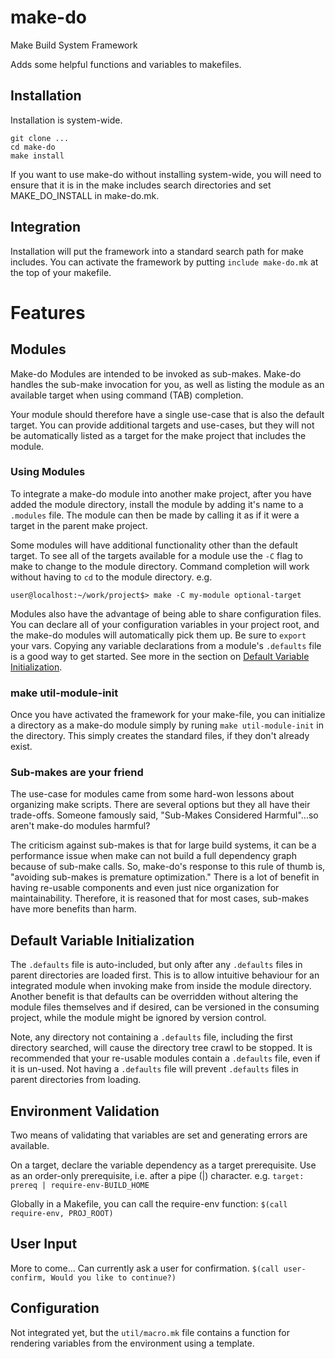 # make-do
Make Build System Framework

Adds some helpful functions and variables to makefiles.

## Installation
Installation is system-wide.
```
git clone ...
cd make-do
make install
```

If you want to use make-do without installing system-wide, you will need to ensure that it is in the make includes search directories and set MAKE_DO_INSTALL in make-do.mk.

## Integration
Installation will put the framework into a standard search path for make includes.
You can activate the framework by putting `include make-do.mk` at the top of your makefile.

# Features

## Modules
Make-do Modules are intended to be invoked as sub-makes. Make-do handles the sub-make invocation for you, as well as listing the module as an available target when using command (TAB) completion.

Your module should therefore have a single use-case that is also the default target. You can provide additional targets and use-cases, but they will not be automatically listed as a target for the make project that includes the module.

### Using Modules
To integrate a make-do module into another make project, after you have added the module directory, install the module by adding it's name to a `.modules` file. The module can then be made by calling it as if it were a target in the parent make project.

Some modules will have additional functionality other than the default target. To see all of the targets available for a module use the `-C` flag to make to change to the module directory. Command completion will work without having to `cd` to the module directory.
e.g.
```
user@localhost:~/work/project$> make -C my-module optional-target
```

Modules also have the advantage of being able to share configuration files. You can declare all of your configuration variables in your project root, and the make-do modules will automatically pick them up. Be sure to `export` your vars. Copying any variable declarations from a module's `.defaults` file is a good way to get started. See more in the section on [Default Variable Initialization](#default-variable-initialization).

### make util-module-init
Once you have activated the framework for your make-file, you can initialize a directory as a make-do module simply by runing `make util-module-init` in the directory. This simply creates the standard files, if they don't already exist.

### Sub-makes are your friend
The use-case for modules came from some hard-won lessons about organizing make scripts. There are several options but they all have their trade-offs. Someone famously said, "Sub-Makes Considered Harmful"...so aren't make-do modules harmful?

The criticism against sub-makes is that for large build systems, it can be a performance issue when make can not build a full dependency graph because of sub-make calls. So, make-do's response to this rule of thumb is, "avoiding sub-makes is premature optimization." There is a lot of benefit in having re-usable components and even just nice organization for maintainability. Therefore, it is reasoned that for most cases, sub-makes have more benefits than harm.

## Default Variable Initialization
The `.defaults` file is auto-included, but only after any `.defaults` files in parent directories are loaded first. This is to allow intuitive behaviour for an integrated module when invoking make from inside the module directory. Another benefit is that defaults can be overridden without altering the module files themselves and if desired, can be versioned in the consuming project, while the module might be ignored by version control.

Note, any directory not containing a `.defaults` file, including the first directory searched, will cause the directory tree crawl to be stopped. It is recommended that your re-usable modules contain a `.defaults` file, even if it is un-used. Not having a `.defaults` file will prevent `.defaults` files in parent directories from loading.

## Environment Validation
Two means of validating that variables are set and generating errors are available.

On a target, declare the variable dependency as a target prerequisite.
Use as an order-only prerequisite, i.e. after a pipe (|) character.
e.g. `target: prereq | require-env-BUILD_HOME`

Globally in a Makefile, you can call the require-env function:
`$(call require-env, PROJ_ROOT)`

## User Input
More to come...
Can currently ask a user for confirmation.
```$(call user-confirm, Would you like to continue?)```

## Configuration
Not integrated yet, but the `util/macro.mk` file contains a function for rendering variables from the environment using a template.

